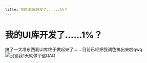 ```yaml
---
title: 我的UI库开发了......1%？
---
```


# 我的UI库开发了......1%？

搞了一大堆东西我UI库终于做起来了......
目前已经把强调色搞出来啦qwq
![没错我1天就做个这QAQ](/Images/docs/Shared/Blogs/News/BMA1/BMA1.png)